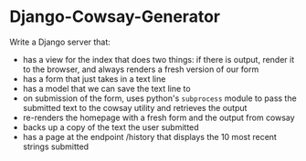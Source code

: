 # Django-Cowsay-Generator #
Write a Django server that:

- has a view for the index that does two things: if there is output, render it to the browser, and always renders a fresh version of our form
- has a form that just takes in a text line
- has a model that we can save the text line to
- on submission of the form, uses python's `subprocess` module to pass the submitted text to the cowsay utility and retrieves the output
- re-renders the homepage with a fresh form and the output from cowsay
- backs up a copy of the text the user submitted
- has a page at the endpoint /history that displays the 10 most recent strings submitted

